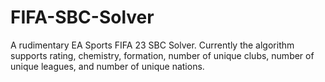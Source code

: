 # FIFA-SBC-Solver
A rudimentary EA Sports FIFA 23 SBC Solver. Currently the algorithm supports rating, chemistry, formation, number of unique clubs, number of unique leagues, and number of unique nations.



